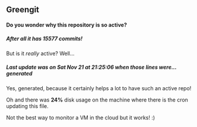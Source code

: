 ## Greengit

#### Do you wonder why this repository is so active?

##### After all it has 15577 commits!

But is it *really* active? Well...

##### Last update was on Sat Nov 21 at 21:25:06 when those lines were... generated

Yes, generated, because it certainly helps a lot to have such an active repo!

Oh and there was **24%** disk usage on the machine
where there is the cron updating this file.

Not the best way to monitor a VM in the cloud but it works! :)

